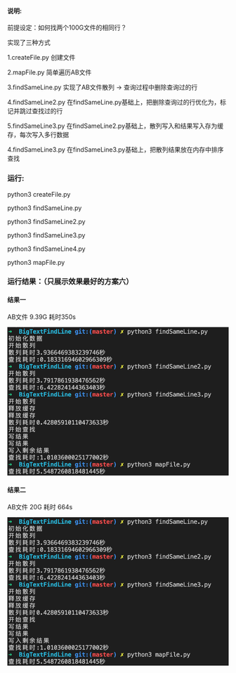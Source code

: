 #### 说明:
前提设定：如何找两个100G文件的相同行？

实现了三种方式

1.createFile.py 创建文件

2.mapFile.py 简单遍历AB文件

3.findSameLine.py 实现了AB文件散列 -> 查询过程中删除查询过的行

4.findSameLine2.py 在findSameLine.py基础上，把删除查询过的行优化为，标记并跳过查找过的行

5.findSameLine3.py 在findSameLine2.py基础上，散列写入和结果写入存为缓存，每次写入多行数据

4.findSameLine3.py 在findSameLine3.py基础上，把散列结果放在内存中排序查找


### 运行:

python3 createFile.py

python3 findSameLine.py

python3 findSameLine2.py

python3 findSameLine3.py

python3 findSameLine4.py

python3 mapFile.py


### 运行结果：（只展示效果最好的方案六）

#### 结果一

AB文件 9.39G 耗时350s

![image](https://github.com/1036875207/BigTextFindLine/blob/master/images/2020-05-17.jpg)

#### 结果二

AB文件 20G 耗时 664s

![image](https://github.com/1036875207/BigTextFindLine/blob/master/images/2020-05-17.jpg)
